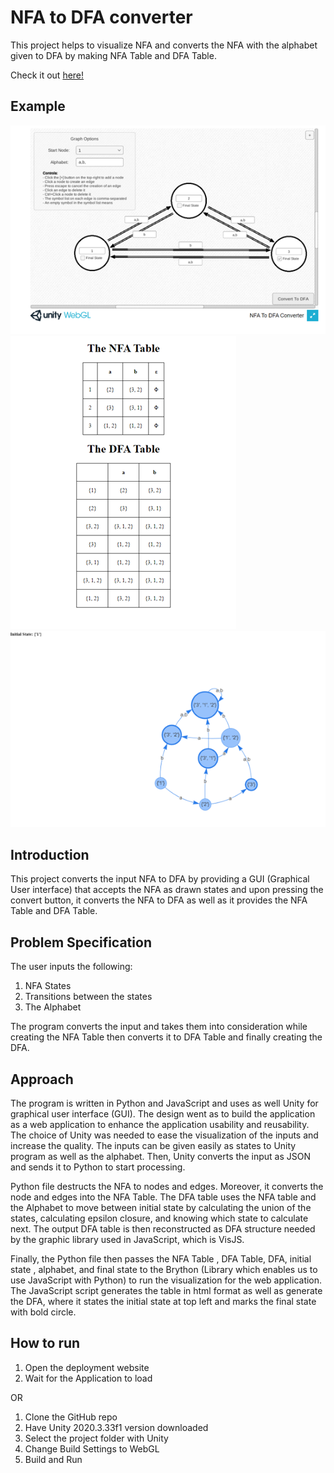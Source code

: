 # NFA to DFA converter

This project helps to visualize NFA and converts the NFA with the alphabet given to DFA by making NFA Table and DFA Table.

Check it out [here!](https://mazen-ghaleb.github.io/NFA2DFAconverter/Build/ "Project's Git Page Link")

## Example

![NFA Input image](/media/NFAInput.png)
![Table Output image](/media/TableOutput.png)
![DFA Output image](/media/DFAOutput.png)

## Introduction

This project converts the input NFA to DFA by providing a GUI (Graphical User interface) that accepts the NFA as drawn states and upon pressing the convert button, it converts the NFA to DFA as well as it provides the NFA Table and DFA Table.

## Problem Specification

The user inputs the following:

1. NFA States
2. Transitions between the states
3. The Alphabet

The program converts the input and takes them into consideration while creating the NFA Table then converts it to DFA Table and finally creating the DFA.

## Approach

The program is written in Python and JavaScript and uses as well Unity for graphical user interface (GUI). The design went as to build the application as a web application to enhance the application usability and reusability. The choice of Unity was needed to ease the visualization of the inputs and increase the quality. The inputs can be given easily as states to Unity program as well as the alphabet. Then, Unity converts the input as JSON and sends it to Python to start processing.

Python file destructs the NFA to nodes and edges. Moreover, it converts the node and edges into the NFA Table. The DFA table uses the NFA table and the Alphabet to move between initial state by calculating the union of the states, calculating epsilon closure, and knowing which state to calculate next. The output DFA table is then reconstructed as DFA structure needed by the graphic library used in JavaScript, which is VisJS.

Finally, the Python file then passes the NFA Table , DFA Table, DFA, initial state , alphabet, and final state to the Brython (Library which enables us to use JavaScript with Python) to run the visualization for the web application. The JavaScript script generates the table in html format as well as generate the DFA, where it states the initial state at top left and marks the final state with bold circle.

## How to run

1. Open the deployment website
2. Wait for the Application to load

OR

1. Clone the GitHub repo
2. Have Unity 2020.3.33f1 version downloaded
3. Select the project folder with Unity
4. Change Build Settings to WebGL
5. Build and Run
